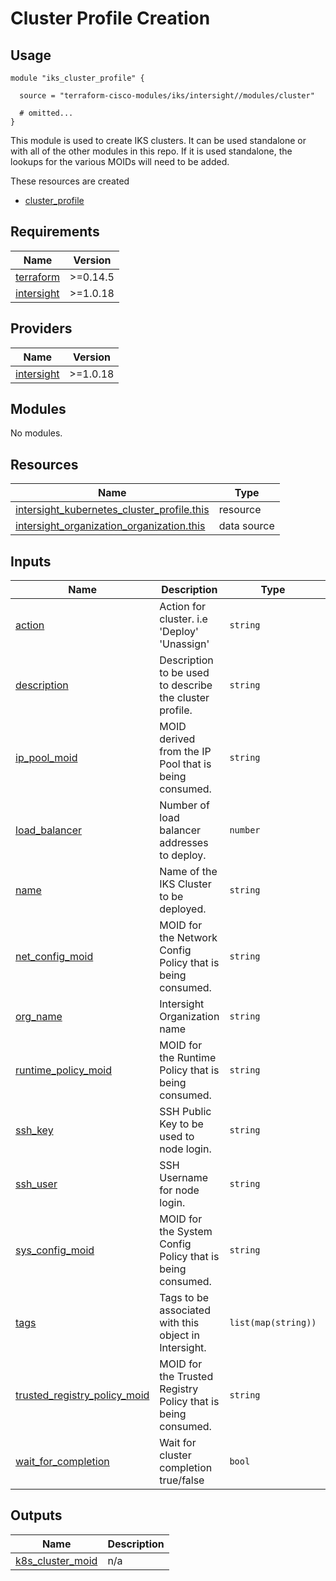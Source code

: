 # Cluster Profile Creation

## Usage

```hcl
module "iks_cluster_profile" {

  source = "terraform-cisco-modules/iks/intersight//modules/cluster"

  # omitted...
}
```

This module is used to create IKS clusters.  It can be used standalone or with all of the other modules in this repo.  If it is used standalone, the lookups for the various MOIDs will need to be added.


These resources are created

* [cluster_profile](https://registry.terraform.io/providers/CiscoDevNet/intersight/latest/docs/resources/kubernetes_cluster_profile)

<!-- BEGINNING OF PRE-COMMIT-TERRAFORM DOCS HOOK -->
## Requirements

| Name | Version |
|------|---------|
| <a name="requirement_terraform"></a> [terraform](#requirement\_terraform) | >=0.14.5 |
| <a name="requirement_intersight"></a> [intersight](#requirement\_intersight) | >=1.0.18 |

## Providers

| Name | Version |
|------|---------|
| <a name="provider_intersight"></a> [intersight](#provider\_intersight) | >=1.0.18 |

## Modules

No modules.

## Resources

| Name | Type |
|------|------|
| [intersight_kubernetes_cluster_profile.this](https://registry.terraform.io/providers/CiscoDevNet/intersight/latest/docs/resources/kubernetes_cluster_profile) | resource |
| [intersight_organization_organization.this](https://registry.terraform.io/providers/CiscoDevNet/intersight/latest/docs/data-sources/organization_organization) | data source |

## Inputs

| Name | Description | Type | Default | Required |
|------|-------------|------|---------|:--------:|
| <a name="input_action"></a> [action](#input\_action) | Action for cluster. i.e 'Deploy' 'Unassign' | `string` | `"Unassign"` | no |
| <a name="input_description"></a> [description](#input\_description) | Description to be used to describe the cluster profile. | `string` | `""` | no |
| <a name="input_ip_pool_moid"></a> [ip\_pool\_moid](#input\_ip\_pool\_moid) | MOID derived from the IP Pool that is being consumed. | `string` | n/a | yes |
| <a name="input_load_balancer"></a> [load\_balancer](#input\_load\_balancer) | Number of load balancer addresses to deploy. | `number` | n/a | yes |
| <a name="input_name"></a> [name](#input\_name) | Name of the IKS Cluster to be deployed. | `string` | n/a | yes |
| <a name="input_net_config_moid"></a> [net\_config\_moid](#input\_net\_config\_moid) | MOID for the Network Config Policy that is being consumed. | `string` | n/a | yes |
| <a name="input_org_name"></a> [org\_name](#input\_org\_name) | Intersight Organization name | `string` | n/a | yes |
| <a name="input_runtime_policy_moid"></a> [runtime\_policy\_moid](#input\_runtime\_policy\_moid) | MOID for the Runtime Policy that is being consumed. | `string` | `""` | no |
| <a name="input_ssh_key"></a> [ssh\_key](#input\_ssh\_key) | SSH Public Key to be used to node login. | `string` | n/a | yes |
| <a name="input_ssh_user"></a> [ssh\_user](#input\_ssh\_user) | SSH Username for node login. | `string` | n/a | yes |
| <a name="input_sys_config_moid"></a> [sys\_config\_moid](#input\_sys\_config\_moid) | MOID for the System Config Policy that is being consumed. | `string` | n/a | yes |
| <a name="input_tags"></a> [tags](#input\_tags) | Tags to be associated with this object in Intersight. | `list(map(string))` | `[]` | no |
| <a name="input_trusted_registry_policy_moid"></a> [trusted\_registry\_policy\_moid](#input\_trusted\_registry\_policy\_moid) | MOID for the Trusted Registry Policy that is being consumed. | `string` | `""` | no |
| <a name="input_wait_for_completion"></a> [wait\_for\_completion](#input\_wait\_for\_completion) | Wait for cluster completion true/false | `bool` | `false` | no |

## Outputs

| Name | Description |
|------|-------------|
| <a name="output_k8s_cluster_moid"></a> [k8s\_cluster\_moid](#output\_k8s\_cluster\_moid) | n/a |
<!-- END OF PRE-COMMIT-TERRAFORM DOCS HOOK -->